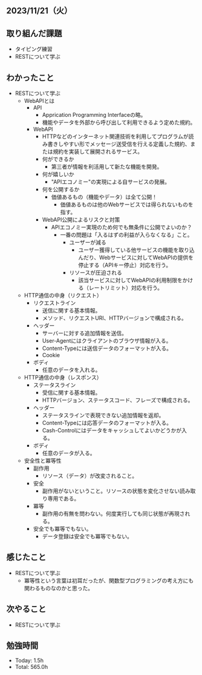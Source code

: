 ## 2023/11/21（火）

## 取り組んだ課題

- タイピング練習
- RESTについて学ぶ

## わかったこと

- RESTについて学ぶ
  - WebAPIとは
    - API
      - Apprication Programming Interfaceの略。
      - 機能やデータを外部から呼び出して利用できるよう定めた規約。
    - WebAPI
      - HTTPなどのインターネット関連技術を利用してプログラムが読み書きしやすい形でメッセージ送受信を行える定義した規約、または規約を実装して展開されるサービス。
      - 何ができるか
        - 第三者が情報を利活用して新たな機能を開発。
      - 何が嬉しいか
        - "APIエコノミー"の実現による自サービスの発展。
      - 何を公開するか
        - 価値あるもの（機能やデータ）は全て公開！
          - 価値あるものは他のWebサービスでは得られないものを指す。
      - WebAPI公開によるリスクと対策
        - APIエコノミー実現のため何でも無条件に公開でよいのか？
          - 一番の問題は「入るはずの利益が入らなくなる」こと。
            - ユーザーが減る
              - ユーザー獲得している他サービスの機能を取り込んだり、Webサービスに対してWebAPIの提供を停止する（APIキー停止）対応を行う。
            - リソースが圧迫される
              - 該当サービスに対してWebAPIの利用制限をかける（レートリミット）対応を行う。
  - HTTP通信の中身（リクエスト）
    - リクエストライン
      - 送信に関する基本情報。
      - メソッド、リクエストURI、HTTPバージョンで構成される。
    - ヘッダー
      - サーバーに対する追加情報を送信。
      - User-Agentにはクライアントのブラウザ情報が入る。
      - Content-Typeには送信データのフォーマットが入る。
      - Cookie
    - ボディ
      - 任意のデータを入れる。 
  - HTTP通信の中身（レスポンス）
    - ステータスライン
      - 受信に関する基本情報。
      - HTTPバージョン、ステータスコード、フレーズで構成される。
    - ヘッダー
      - ステータスラインで表現できない追加情報を返却。
      - Content-Typeには応答データのフォーマットが入る。
      - Cash-Controlにはデータをキャッシュしてよいかどうかが入る。
    - ボディ
      - 任意のデータが入る。
  - 安全性と冪等性
    - 副作用
      - リソース（データ）が改変されること。
    - 安全
      - 副作用がないということ。リソースの状態を変化させない読み取り専用である。
    - 冪等
      - 副作用の有無を問わない。何度実行しても同じ状態が再現される。
    - 安全でも冪等でもない。
      - データ登録は安全でも冪等でもない。
  
## 感じたこと 
- RESTについて学ぶ
  - 冪等性という言葉は初耳だったが、関数型プログラミングの考え方にも関わるものなのかと思った。

## 次やること

- RESTについて学ぶ

## 勉強時間

- Today: 1.5h
- Total: 565.0h
